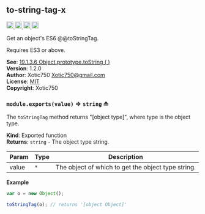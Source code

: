 <a name="module_to-string-tag-x"></a>

## to-string-tag-x
<a href="https://travis-ci.org/Xotic750/to-string-tag-x"
title="Travis status">
<img src="https://travis-ci.org/Xotic750/to-string-tag-x.svg?branch=master"
alt="Travis status" height="18">
</a>
<a href="https://david-dm.org/Xotic750/to-string-tag-x"
title="Dependency status">
<img src="https://david-dm.org/Xotic750/to-string-tag-x.svg"
alt="Dependency status" height="18"/>
</a>
<a href="https://david-dm.org/Xotic750/to-string-tag-x#info=devDependencies"
title="devDependency status">
<img src="https://david-dm.org/Xotic750/to-string-tag-x/dev-status.svg"
alt="devDependency status" height="18"/>
</a>
<a href="https://badge.fury.io/js/to-string-tag-x" title="npm version">
<img src="https://badge.fury.io/js/to-string-tag-x.svg"
alt="npm version" height="18">
</a>

Get an object's ES6 @@toStringTag.

Requires ES3 or above.

**See**: [19.1.3.6 Object.prototype.toString ( )](http://www.ecma-international.org/ecma-262/6.0/#sec-object.prototype.tostring)  
**Version**: 1.2.0  
**Author**: Xotic750 <Xotic750@gmail.com>  
**License**: [MIT](&lt;https://opensource.org/licenses/MIT&gt;)  
**Copyright**: Xotic750  
<a name="exp_module_to-string-tag-x--module.exports"></a>

### `module.exports(value)` ⇒ <code>string</code> ⏏
The `toStringTag` method returns "[object type]", where type is the
object type.

**Kind**: Exported function  
**Returns**: <code>string</code> - The object type string.  

| Param | Type | Description |
| --- | --- | --- |
| value | <code>\*</code> | The object of which to get the object type string. |

**Example**  
```js
var o = new Object();

toStringTag(o); // returns '[object Object]'
```
